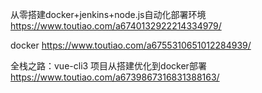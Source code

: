 从零搭建docker+jenkins+node.js自动化部署环境
https://www.toutiao.com/a6740132922214334979/

docker
https://www.toutiao.com/a6755310651012284939/

全栈之路：vue-cli3 项目从搭建优化到docker部署
https://www.toutiao.com/a6739867316831388163/
